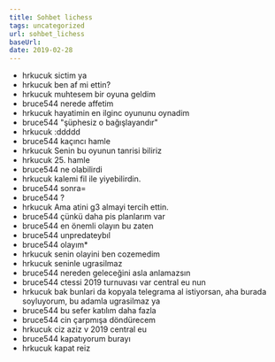```yaml
---
title: Sohbet lichess
tags: uncategorized
url: sohbet_lichess
baseUrl: 
date: 2019-02-28
---
```

-    hrkucuk sictim ya
-    hrkucuk ben af mi ettin?
-    hrkucuk muhtesem bir oyuna geldim
-    bruce544 nerede affetim
-    hrkucuk hayatimin en ilginc oyununu oynadim
-    bruce544 "şüphesiz o bağışlayandır"
-    hrkucuk :ddddd
-    bruce544 kaçıncı hamle
-    hrkucuk Senin bu oyunun tanrisi biliriz
-    hrkucuk 25. hamle
-    bruce544 ne olabilirdi
-    hrkucuk kalemi fil ile yiyebilirdin.
-    bruce544 sonra=
-    bruce544 ?
-    hrkucuk Ama atini g3 almayi tercih ettin.
-    bruce544 çünkü daha pis planlarım var
-    bruce544 en önemli olayın bu zaten
-    bruce544 unpredateybıl
-    bruce544 olayım*
-    hrkucuk senin olayini ben cozemedim
-    hrkucuk seninle ugrasilmaz
-    bruce544 nereden geleceğini asla anlamazsın
-    bruce544 ctessi 2019 turnuvası var central eu nun
-    hrkucuk bak bunlari da kopyala telegrama al istiyorsan, aha burada soyluyorum, bu adamla ugrasilmaz ya
-    bruce544 bu sefer katılım daha fazla
-    bruce544 cin çarpmışa döndürecem
-    hrkucuk ciz aziz v 2019 central eu
-    bruce544 kapatıyorum burayı
-    hrkucuk kapat reiz